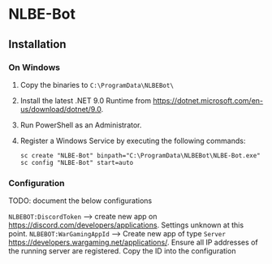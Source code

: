 # NLBE-Bot


## Installation

### On Windows

01. Copy the binaries to `C:\ProgramData\NLBEBot\`
02. Install the latest .NET 9.0 Runtime from <https://dotnet.microsoft.com/en-us/download/dotnet/9.0>.	
03. Run PowerShell as an Administrator.
04. Register a Windows Service by executing the following commands:

	```pwsh
	sc create "NLBE-Bot" binpath="C:\ProgramData\NLBEBot\NLBE-Bot.exe"
	sc config "NLBE-Bot" start=auto
	```

### Configuration

TODO: document the below configurations

  ``NLBEBOT:DiscordToken`` --> create new app on https://discord.com/developers/applications. Settings unknown at this point. 
  ``NLBEBOT:WarGamingAppId`` --> Create new app of type `Server` https://developers.wargaming.net/applications/. Ensure all IP addresses of the running server are registered. Copy the ID into the configuration

